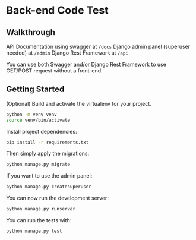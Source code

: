 # Back-end Code Test
## Walkthrough

API Documentation using swagger at ``/docs``
Django admin panel (superuser needed) at ``/admin``
Django Rest Framework at ``/api``

You can use both Swagger and/or Django Rest Framework to use GET/POST request without a front-end. 

## Getting Started

(Optional) Build and activate the virtualenv for your project.

```bash
python -m venv venv
source venv/bin/activate
```

Install project dependencies:

```bash
pip install -r requirements.txt
```

Then simply apply the migrations:

```bash
python manage.py migrate
```

If you want to use the admin panel:

```bash
python manage.py createsuperuser
```


You can now run the development server:

```bash
python manage.py runserver
```

You can run the tests with:

```bash
python manage.py test
```